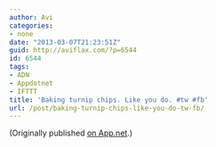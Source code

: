 ```yaml
---
author: Avi
categories:
- none
date: "2013-03-07T21:23:51Z"
guid: http://aviflax.com/?p=6544
id: 6544
tags:
- ADN
- Appdotnet
- IFTTT
title: 'Baking turnip chips. Like you do. #tw #fb'
url: /post/baking-turnip-chips-like-you-do-tw-fb/
---
```

(Originally published [on App.net](http://alpha.app.net/aviflax/post/3626570).)